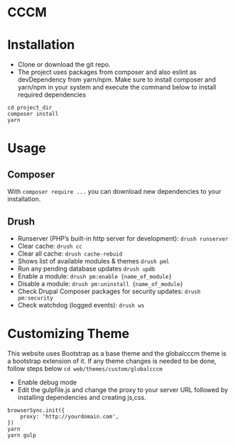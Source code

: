 # CCCM


# Installation
*  Clone or download the git repo.
*  The project uses packages from composer and also eslint as devDependency from yarn/npm. Make sure to install composer and yarn/npm in your system and execute the command below to install required dependencies
```
cd project_dir
composer install
yarn
```
# Usage
## Composer

With `composer require ...` you can download new dependencies to your
installation.

## Drush
- Runserver (PHP’s built-in http server for development): `drush runserver`
- Clear cache: `drush cc`
- Clear all cache: `drush cache-rebuid`
- Shows list of available modules & themes `drush pml`
- Run any pending database updates `drush updb`
- Enable a module: `drush pm:enable {name_of_module}`
- Disable a module: `drush pm:uninstall {name_of_module}`
- Check Drupal Composer packages for security updates: `drush pm:security`
- Check watchdog (logged events): `drush ws`

# Customizing Theme
This website uses Bootstrap as a base theme and the globalcccm theme is a bootstrap extension of it.
If any theme changes is needed to be done, follow steps below
`cd web/themes/custom/globalcccm`
- Enable debug mode
- Edit the gulpfile.js and change the proxy to your server URL followed by installing dependencies and creating js,css.
`````
browserSync.init({
    proxy: 'http://yourdomain.com',
})
yarn
yarn gulp
`````
